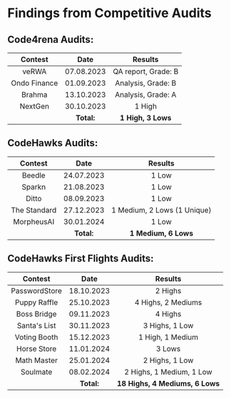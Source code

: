 
# Findings from Competitive Audits

## Code4rena Audits:
|Contest	    |Date	      |Results            |
|:-----------:|:---------:|:-----------------:|
|veRWA        |07.08.2023 |QA report, Grade: B|
|Ondo Finance |01.09.2023 |Analysis, Grade: B |
|Brahma       |13.10.2023 |Analysis, Grade: A |
|NextGen      |30.10.2023 |1 High             |
|             |**Total:** |**1 High, 3 Lows** |

## CodeHawks Audits:
|Contest	    |Date	      |Results                     |
|:-----------:|:---------:|:--------------------------:|
|Beedle       |24.07.2023 | 1 Low                      |
|Sparkn       |21.08.2023 | 1 Low                      |
|Ditto        |08.09.2023 | 1 Low                      |
|The Standard |27.12.2023 | 1 Medium, 2 Lows (1 Unique)|
|MorpheusAI   |30.01.2024 | 1 Low                      |
|             |**Total:** |**1 Medium, 6 Lows**        |

## CodeHawks First Flights Audits:
|Contest	     |Date       |Results                    |               
|:------------:|:---------:|:-------------------------:|
|PasswordStore |18.10.2023 | 2 Highs                   |
|Puppy Raffle  |25.10.2023 | 4 Highs, 2 Mediums        |
|Boss Bridge   |09.11.2023 | 4 Highs                   |
|Santa's List  |30.11.2023 | 3 Highs, 1 Low            |
|Voting Booth  |15.12.2023 | 1 High, 1 Medium          |
|Horse Store   |11.01.2024 | 3 Lows                    |
|Math Master   |25.01.2024 | 2 Highs, 1 Low            |
|Soulmate      |08.02.2024 | 2 Highs, 1 Medium, 1 Low  |
|              |**Total:** |**18 Highs, 4 Mediums, 6 Lows**|
